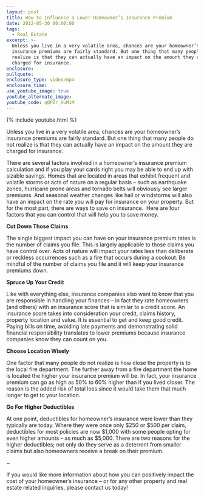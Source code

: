 ```yaml
---
layout: post
title: How to Influence a Lower Homeowner’s Insurance Premium
date: 2012-05-30 00:00:00
tags:
  - Real Estate
excerpt: >-
  Unless you live in a very volatile area, chances are your homeowner’s
  insurance premiums are fairly standard. But one thing that many people do not
  realize is that they can actually have an impact on the amount they are
  charged for insurance.
enclosure:
pullquote:
enclosure_type: video/mp4
enclosure_time:
use_youtube_image: true
youtube_alternate_image:
youtube_code: qQPDr_XuMiM
---
```



{% include youtube.html %}

Unless you live in a very volatile area, chances are your homeowner’s insurance premiums are fairly standard. But one thing that many people do not realize is that they can actually have an impact on the amount they are charged for insurance.

There are several factors involved in a homeowner’s insurance premium calculation and if you play your cards right you may be able to end up with sizable savings. Homes that are located in areas that exhibit frequent and volatile storms or acts of nature on a regular basis – such as earthquake zones, hurricane prone areas and tornado belts will obviously see larger premiums. And seasonal weather changes like hail or windstorms will also have an impact on the rate you will pay for insurance on your property. But for the most part, there are ways to save on insurance. &nbsp;Here are four factors that you can control that will help you to save money.

**Cut Down Those Claims**

The single biggest impact you can have on your insurance premium rates is the number of claims you file. This is largely applicable to those claims you have control over. Acts of nature will impact your rates less than deliberate or reckless occurrences such as a fire that occurs during a cookout. Be mindful of the number of claims you file and it will keep your insurance premiums down.

**Spruce Up Your Credit**

Like with everything else, insurance companies also want to know that you are responsible in handling your finances – in fact they rate homeowners (and others) with an insurance score that is similar to a credit score. An insurance score takes into consideration your credit, claims history, property location and value. It is essential to get and keep good credit. Paying bills on time, avoiding late payments and demonstrating solid financial responsibility translates to lower premiums because insurance companies know they can count on you.

**Choose Location Wisely**

One factor that many people do not realize is how close the property is to the local fire department. The further away from a fire department the home is located the higher your insurance premium will be. In fact, your insurance premium can go as high as 50% to 60% higher than if you lived closer. The reason is the added risk of total loss since it would take them that much longer to get to your location.

**Go For Higher Deductibles**

At one point, deductibles for homeowner’s insurance were lower than they typically are today. Where they were once only $250 or $500 per claim, deductibles for most policies are now $1,000 with some people opting for even higher amounts – as much as $5,000. There are two reasons for the higher deductibles; not only do they serve as a deterrent from smaller claims but also homeowners receive a break on their premium.

~

If you would like more information about how you can positively impact the cost of your homeowner’s insurance – or for any other property and real estate related inquiries, please contact us today!